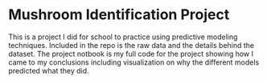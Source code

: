 # Mushroom Identification Project

This is a project I did for school to practice using predictive modeling techniques.
Included in the repo is the raw data and the details behind the dataset. 
The project notbook is my full code for the project showing how I came to my conclusions including 
visualization on why the different models predicted what they did.
